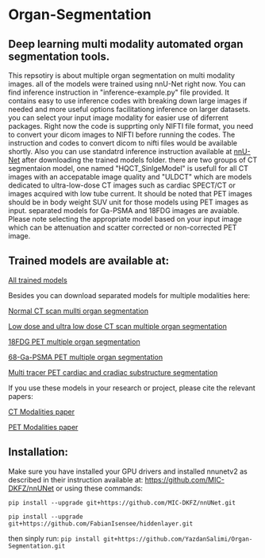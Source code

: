 # Organ-Segmentation
## Deep learning multi modality automated organ segmentation tools.
This repsotiry is about multiple organ segmentation on multi modality images. 
all of the models were trained using nnU-Net right now. You can find inference instruction in "inference-example.py" file provided. It contains easy to use inference codes with breaking down large images if needed and more useful options facilitationg inference on larger datasets. you can select your input image modality for easier use of diferrent packages. Right now the code is supprting only NIFTI file format, you need to convert your dicom images to NIFTI before running the codes. The instruction and codes to convert dicom to nifti files would be available shortly. Also you can use standatrd inference instruction available at [nnU-Net](https://github.com/MIC-DKFZ/nnUNet) after downloading the trained models folder.
there are two groups of CT segmentaion model, one named "HQCT_SinlgeModel" is usefull for all CT images with an accepatable image quality and "ULDCT" which are models dedicated to ultra-low-dose CT images such as cardiac SPECT/CT or images acquired with low tube current. 
It should be noted that PET images should be in body weight SUV unit for those models using PET images as input. separated models for Ga-PSMA and 18FDG images are avaiable. Please note selecting the appropriate model based on your input image which can be attenuation and scatter corrected or non-corrected PET image. 
## Trained models are available at:

[All trained models](https://drive.google.com/drive/folders/1R6_EELnOeTb27YfueGm-X-bR-glgqOAF?usp=drive_link)

Besides you can download separated models for multiple modalities here:

[Normal CT scan mullti organ segmentation](https://drive.google.com/drive/folders/1ltmjbqfoCBzPCIeh6FgxGlpcAFYHn6eA?usp=drive_link)

[Low dose and ultra low dose CT scan multiple organ segmentation](https://drive.google.com/drive/folders/1Iux0_V4T9xMoeq5kLz9PuuBJxd4gJO51?usp=drive_link)

[18FDG PET multiple organ segmentation](https://drive.google.com/drive/folders/1UDmEn4ypkXhB9B38QrREcRn8Kmr_n9t2?usp=drive_link)

[68-Ga-PSMA PET multiple organ segmentation](https://drive.google.com/drive/folders/1bFhIrHMcLpobTvqHj1thQ6JN_ARTfSIi?usp=drive_link)

[Multi tracer PET cardiac and cradiac substructure segmentation](https://drive.google.com/drive/folders/1Y0Yh2YyjuWudaCIJwZkMvqWvVZlUew14?usp=drive_link)


If you use these models in your research or project, please cite the relevant papers:

[CT Modalities paper](https://www.medrxiv.org/content/10.1101/2023.10.20.23297331v1)

[PET Modalities paper](https://www.medrxiv.org/content/10.1101/2024.08.27.24312482v1)

## Installation:
Make sure you have installed your GPU drivers and installed nnunetv2 as described in their instruction available at: https://github.com/MIC-DKFZ/nnUNet or using these commands:

`pip install --upgrade git+https://github.com/MIC-DKFZ/nnUNet.git`

`pip install --upgrade git+https://github.com/FabianIsensee/hiddenlayer.git`

then sinply run: `pip install git+https://github.com/YazdanSalimi/Organ-Segmentation.git`
